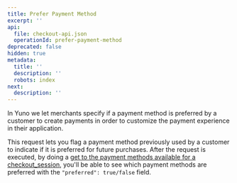 ```yaml
---
title: Prefer Payment Method
excerpt: ''
api:
  file: checkout-api.json
  operationId: prefer-payment-method
deprecated: false
hidden: true
metadata:
  title: ''
  description: ''
  robots: index
next:
  description: ''
---
```

In Yuno we let merchants specify if a payment method is preferred by a customer to create payments in order to customize the payment experience in their application.

This request lets you flag a payment method previously used by a customer to indicate if it is preferred for future purchases. After the request is executed, by doing a [get to the payment methods available for a checkout_session](ref:retrieve-payment-methods-for-checkout), you'll be able to see which payment methods are preferred with the `"preferred": true/false` field.